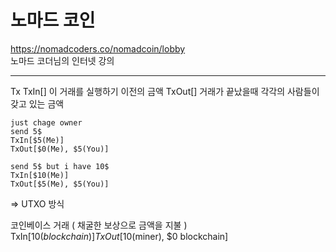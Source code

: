 # 노마드 코인     
https://nomadcoders.co/nomadcoin/lobby      
노마드 코더님의 인터넷 강의

        
                
                
                
                
                
<hr/>
Tx
TxIn[]
이 거래를 실행하기 이전의 금액
TxOut[]
거래가 끝났을때 각각의 사람들이 갖고 있는 금액

    just chage owner
    send 5$
    TxIn[$5(Me)]
    TxOut[$0(Me), $5(You)]

    send 5$ but i have 10$
    TxIn[$10(Me)]
    TxOut[$5(Me), $5(You)]

=> UTXO 방식

코인베이스 거래 ( 채굴한 보상으로 금액을 지불 )
TxIn[$10(blockchain)]
TxOut[$10(miner), $0 blockchain]
